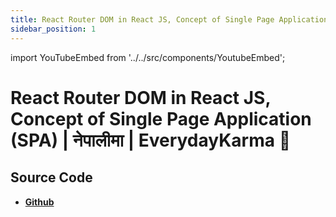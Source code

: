 ```yaml
---
title: React Router DOM in React JS, Concept of Single Page Application (SPA) | नेपालीमा | EverydayKarma 👀
sidebar_position: 1
---
```


import YouTubeEmbed from '../../src/components/YoutubeEmbed';

# React Router DOM in React JS, Concept of Single Page Application (SPA) | नेपालीमा | EverydayKarma 👀

<YouTubeEmbed videoId="c1MpTf9nvc8" />

## Source Code

- [**Github**](https://github.com/isarojdahal)